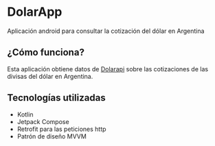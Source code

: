 # DolarApp
Aplicación android para consultar la cotización del dólar en Argentina

## ¿Cómo funciona?

Esta aplicación obtiene datos de [Dolarapi](https://dolarapi.com/docs/) sobre las cotizaciones de las divisas del dólar en Argentina.

## Tecnologías utilizadas

- Kotlin
- Jetpack Compose
- Retrofit para las peticiones http
- Patrón de diseño MVVM